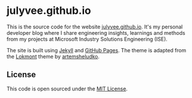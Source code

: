 # julyvee.github.io

This is the source code for the website [julyvee.github.io](https://julyvee.github.io). It's my personal developer blog where I share engineering insights, learnings and methods from my projects at Microsoft Industry Solutions Engineering (ISE).

The site is built using [Jekyll](https://jekyllrb.com/) and [GitHub Pages](https://pages.github.com/). The theme is adapted from the [Lokmont](https://github.com/artemsheludko/lokmont) theme by [artemsheludko](https://github.com/artemsheludko).

## License

This code is open sourced under the [MIT License](https://github.com/julyvee/julyvee.github.io/blob/main/LICENSE.txt).
